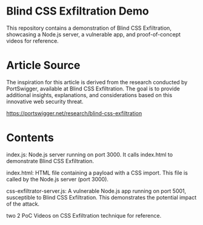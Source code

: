 # Blind CSS Exfiltration Demo
This repository contains a demonstration of Blind CSS Exfiltration, showcasing a Node.js server, a vulnerable app, and proof-of-concept videos for reference.

# Article Source
The inspiration for this article is derived from the research conducted by PortSwigger, available at Blind CSS Exfiltration. The goal is to provide additional insights, explanations, and considerations based on this innovative web security threat.

https://portswigger.net/research/blind-css-exfiltration

# Contents
index.js: Node.js server running on port 3000. It calls index.html to demonstrate Blind CSS Exfiltration.

index.html: HTML file containing a payload with a CSS import. This file is called by the Node.js server (port 3000).

css-exfiltrator-server.js: A vulnerable Node.js app running on port 5001, susceptible to Blind CSS Exfiltration. This demonstrates the potential impact of the attack.

two 2 PoC Videos on CSS Exfiltration technique for reference.
